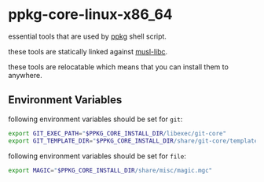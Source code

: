 # ppkg-core-linux-x86_64

essential tools that are used by [ppkg](https://github.com/leleliu008/ppkg) shell script.

these tools are statically linked against [musl-libc](https://musl.libc.org/).

these tools are relocatable which means that you can install them to anywhere.

## Environment Variables
following environment variables should be set for `git`:
```bash
export GIT_EXEC_PATH="$PPKG_CORE_INSTALL_DIR/libexec/git-core"
export GIT_TEMPLATE_DIR="$PPKG_CORE_INSTALL_DIR/share/git-core/templates"
```

following environment variables should be set for `file`:
```bash
export MAGIC="$PPKG_CORE_INSTALL_DIR/share/misc/magic.mgc"
```
